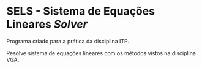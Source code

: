 # SELS - Sistema de Equações Lineares *Solver*

Programa criado para a prática da disciplina ITP.

Resolve sistema de equações lineares com os métodos vistos na disciplina VGA.
